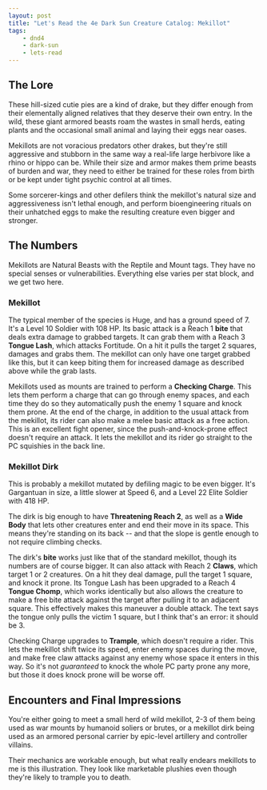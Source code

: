 ```yaml
---
layout: post
title: "Let's Read the 4e Dark Sun Creature Catalog: Mekillot"
tags:
    - dnd4
    - dark-sun
    - lets-read
---
```


## The Lore

These hill-sized cutie pies are a kind of drake, but they differ enough from
their elementally aligned relatives that they deserve their own entry. In the
wild, these giant armored beasts roam the wastes in small herds, eating plants
and the occasional small animal and laying their eggs near oases.

Mekillots are not voracious predators other drakes, but they're still aggressive
and stubborn in the same way a real-life large herbivore like a rhino or hippo
can be. While their size and armor makes them prime beasts of burden and war,
they need to either be trained for these roles from birth or be kept under tight
psychic control at all times.

Some sorcerer-kings and other defilers think the mekillot's natural size and
aggressiveness isn't lethal enough, and perform bioengineering rituals on their
unhatched eggs to make the resulting creature even bigger and stronger.

## The Numbers

Mekillots are Natural Beasts with the Reptile and Mount tags. They have no
special senses or vulnerabilities. Everything else varies per stat block, and we
get two here.

### Mekillot

The typical member of the species is Huge, and has a ground speed of 7. It's a
Level 10 Soldier with 108 HP. Its basic attack is a Reach 1 **bite** that deals
extra damage to grabbed targets. It can grab them with a Reach 3 **Tongue
Lash**, which attacks Fortitude. On a hit it pulls the target 2 squares, damages
and grabs them. The mekillot can only have one target grabbed like this, but it
can keep biting them for increased damage as described above while the grab
lasts.

Mekillots used as mounts are trained to perform a **Checking Charge**. This
lets them perform a charge that can go through enemy spaces, and each time they
do so they automatically push the enemy 1 square and knock them prone. At the
end of the charge, in addition to the usual attack from the mekillot, its rider
can also make a melee basic attack as a free action. This is an excellent fight
opener, since the push-and-knock-prone effect doesn't require an attack. It lets
the mekillot and its rider go straight to the PC squishies in the back line.

### Mekillot Dirk

This is probably a mekillot mutated by defiling magic to be even bigger. It's
Gargantuan in size, a little slower at Speed 6, and a Level 22 Elite Soldier
with 418 HP.

The dirk is big enough to have **Threatening Reach 2**, as well as a **Wide
Body** that lets other creatures enter and end their move in its space. This
means they're standing on its back -- and that the slope is gentle enough to not
require climbing checks.

The dirk's **bite** works just like that of the standard mekillot, though its
numbers are of course bigger. It can also attack with Reach 2 **Claws**, which
target 1 or 2 creatures. On a hit they deal damage, pull the target 1 square,
and knock it prone. Its Tongue Lash has been upgraded to a Reach 4 **Tongue
Chomp**, which works identically but also allows the creature to make a free
bite attack against the target after pulling it to an adjacent square. This
effectively makes this maneuver a double attack. The text says the tongue only
pulls the victim 1 square, but I think that's an error: it should be 3.

Checking Charge upgrades to **Trample**, which doesn't require a rider. This
lets the mekillot shift twice its speed, enter enemy spaces during the move, and
make free claw attacks against any enemy whose space it enters in this way. So
it's not _guaranteed_ to knock the whole PC party prone any more, but those it
does knock prone will be worse off.

## Encounters and Final Impressions

You're either going to meet a small herd of wild mekillot, 2-3 of them being
used as war mounts by humanoid soliers or brutes, or a mekillot dirk being used
as an armored personal carrier by epic-level artillery and controller villains.

Their mechanics are workable enough, but what really endears mekillots to me is
this illustration. They look like marketable plushies even though they're likely
to trample you to death.

